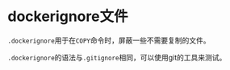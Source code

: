 # dockerignore文件

`.dockerignore`用于在`COPY`命令时，屏蔽一些不需要复制的文件。

`.dockerignore`的语法与`.gitignore`相同，可以使用git的工具来测试。
